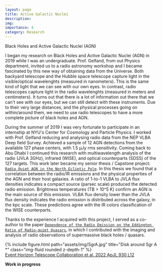 ```yaml
---
layout: page
title: Active Galactic Nuclei
description:
img:
importance: 4
category: Research
---
```


Black Holes and Active Galactic Nuclei (AGN)

I began my research on Black Holes and Active Galactic Nuclei (AGN) in 2019 while I was an undergraduate. Prof. Gelfand, from out Physics department, invited us to a radio astronomy workshop and I became fascinated by this new way of obtaining data from the Universe. Both backyard telescope and the Hubble space telescope capture light in the visible/optical wavelenghts (measured in nanometers). This is the same kind of light that we can see with our own eyes. In contrast, radio telescopes capture light in the radio wavelenghts (measured in meters and centimeters). It turns out that there is a lot of information out there that we can't see with our eyes, but we can still detect with these instruments. Due to their very large distances, and the physical processes going on within/around them, we need to use radio telescopes to have a more complete picture of black holes and AGN.

During the summer of 2019 I was very fortunate to participate in an internship at NYU's Center for Cosmology and Particle Physics. I worked with Prof. Gelfand reducing and analysing radio data from the NEP VLBA Deep field Survey. Achieved a sample of 12 AGN detections from the available 127 phase centers, with 1.5 μJy rms sensitivity. Coming back to Abu Dhabi I continued this research with multiwavelength analysis of the radio (JVLA 3GHz), infrared (WISE), and optical counterparts (SDSS) of the 127 targets. This work later became my senior thesis / Capstone project: <a href="https://archivesspace.nyuad.nyu.edu/repositories/2/archival_objects/28177">`Radio Quiet AGN in the North Ecliptic Pole`</a>. In this thesis we found that a correlation between the radio/IR emissions and the physical properties of the AGN and their host galaxies. A ratio of 1-to-1 VLBA to JVLA flux densities indicates a compact source (parsec scale) produced the detected radio emission. Brightness temperatures (TB > 10^5 K) confirm an AGN is the main source of this emission. VLBA flux density lower than the JVLA flux density indicates the radio emission is distributed across the galaxy, in the kpc scale. These predictions agree with the IR colors classification of the WISE counterparts. 

Thanks to the experience I acquired with this project, I served as a co-author to the paper <a href="https://iopscience.iop.org/article/10.3847/1538-4357/ac8665">`Dependence of the Radio Emission on the Eddington Ratio of Radio-quiet Quasars`</a>, in which I contributed with the imaging and analysis of radio observations of supermassive black holes / quasars.

<div class="row justify-content-sm-center">
    <div class="col-sm-4 mt-3 mt-md-0">
        {% include figure.html path="assets/img/SgrA.jpg" title="Disk around Sgr A *" class="img-fluid rounded z-depth-1" %}
    </div>
</div>
<div class="caption">
	<div class="caption">
    <a href="https://iopscience.iop.org/article/10.3847/2041-8213/ac6674">Event Horizon Telescope Collaboration et al. 2022 ApJL 930 L12</a>
</div>
</div>

**Work in progress**